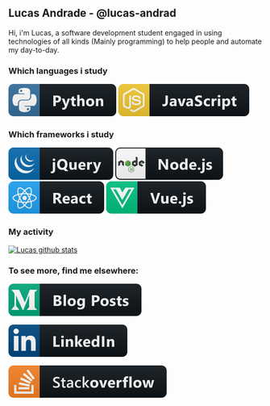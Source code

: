 ## Lucas Andrade - @lucas-andrad

Hi, i'm Lucas, a software development student engaged in using technologies of all kinds (Mainly programming) to help people and automate my day-to-day.


### Which languages i study

<!-- Badges creator: https://github.com/MikeCodesDotNET/ColoredBadges -->
![Language1](https://raw.githubusercontent.com/8bithemant/8bithemant/master/svg/dev/languages/python.svg)
![Language2](https://raw.githubusercontent.com/MikeCodesDotNET/ColoredBadges/master/svg/dev/languages/js.svg)


### Which frameworks i study

<!-- Badges creator: https://github.com/MikeCodesDotNET/ColoredBadges -->
![Framework1](https://raw.githubusercontent.com/MikeCodesDotNET/ColoredBadges/master/svg/dev/frameworks/jquery.svg)
![Framework2](https://raw.githubusercontent.com/MikeCodesDotNET/ColoredBadges/master/svg/dev/frameworks/nodejs.svg)
![Framework3](https://raw.githubusercontent.com/MikeCodesDotNET/ColoredBadges/master/svg/dev/frameworks/react.svg)
![Framework4](https://raw.githubusercontent.com/MikeCodesDotNET/ColoredBadges/master/svg/dev/frameworks/vue.svg)


### My activity

<!-- Card stats project: https://github.com/anuraghazra/github-readme-statshttps://github.com/anuraghazra/github-readme-stats  -->
[![Lucas github stats](https://github-readme-stats.vercel.app/api?username=lucas-andrad)](https://github.com/lucas-andrad/github-readme-stats)

### To see more, find me elsewhere:

<!-- Badges creator: https://github.com/MikeCodesDotNET/ColoredBadges -->
<a target="_blank" href="https://andradelucas.medium.com/"> ![Medium](https://raw.githubusercontent.com/MikeCodesDotNET/ColoredBadges/master/svg/blogs/medium.svg) </a>

<a target="_blank" href="https://www.linkedin.com/in/lucasandradesouza/">![Linkedin](https://raw.githubusercontent.com/MikeCodesDotNET/ColoredBadges/master/svg/social/linkedin.svg)
 </a>

 <a target="_blank" href="https://stackoverflow.com/users/14160547/lucas-andrade"> ![StackOverflow](https://raw.githubusercontent.com/MikeCodesDotNET/ColoredBadges/master/svg/social/stackoverflow.svg)
 </a>



